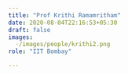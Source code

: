 ```yaml
---
title: "Prof Krithi Ramamritham"
date: 2020-08-04T22:16:53+05:30
draft: false
images:
  -/images/people/krithi2.png
role: "IIT Bombay"

---
```


